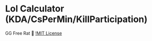 # Lol Calculator (KDA/CsPerMin/KillParticipation)

GG Free Rat 🐶
[!MIT License](https://img.shields.io/github/license/iamslonik/lol-calculator)
